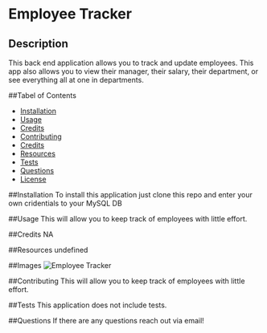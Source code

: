 # Employee Tracker

## Description
This back end application allows you to track and update employees. This app also allows you to view their manager, their salary, their department, or see everything all at one in departments.

##Tabel of Contents
- [Installation](#installation)
- [Usage](#usage)
- [Credits](#credits)
- [Contributing](#contributing)
- [Credits](#credits)
- [Resources](#resources)
- [Tests](#tests)
- [Questions](#questions)
- [License](#license)

##Installation
To install this application just clone this repo and enter your own cridentials to your MySQL DB

##Usage
This will allow you to keep track of employees with little effort.

##Credits
NA

##Resources
undefined

##Images
![Employee Tracker](https://user-images.githubusercontent.com/91514897/165877151-5b56251c-9375-4fe9-a90b-251e95f6c927.PNG)


##Contributing
This will allow you to keep track of employees with little effort.

##Tests
This application does not include tests.

##Questions
If there are any questions reach out via email!


